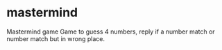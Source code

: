 # mastermind
Mastermind game
Game to guess 4 numbers, reply if a number match or number match but in wrong place. 
